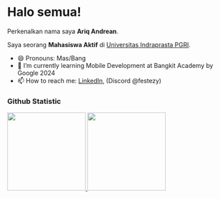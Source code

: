 # Halo semua! 

Perkenalkan nama saya **Ariq Andrean**.<br>

Saya seorang **Mahasiswa Aktif** di [Universitas Indraprasta PGRI](https://unindra.ac.id/).<br>

- 😄 Pronouns: Mas/Bang 
- 🌱 I’m currently learning Mobile Development at Bangkit Academy by Google 2024
- 📫 How to reach me: [LinkedIn](https://www.linkedin.com/in/ariq-andrean-b5492b1b0/), (Discord @festezy)

### Github Statistic
<p align="left">
  <a href="https://github.com/Festezy">
  <img height="180em" src="https://github-readme-stats-eight-theta.vercel.app/api?username=Festezy&show_icons=true&theme=algolia&include_all_commits=true&count_private=true"/>
  <img height="180em" src="https://github-readme-stats-eight-theta.vercel.app/api/top-langs/?username=Festezy&layout=compact&layout=compact&theme=algolia"/>
</a>
</p>
